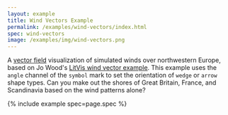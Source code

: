 ```yaml
---
layout: example
title: Wind Vectors Example
permalink: /examples/wind-vectors/index.html
spec: wind-vectors
image: /examples/img/wind-vectors.png
---
```


A [vector field](https://en.wikipedia.org/wiki/Vector_field) visualization of simulated winds over northwestern Europe, based on Jo Wood's [LitVis wind vector example](https://github.com/gicentre/litvis/blob/master/examples/windVectors.md). This example uses the `angle` channel of the `symbol` mark to set the orientation of `wedge` or `arrow` shape types. Can you make out the shores of Great Britain, France, and Scandinavia based on the wind patterns alone?

{% include example spec=page.spec %}
